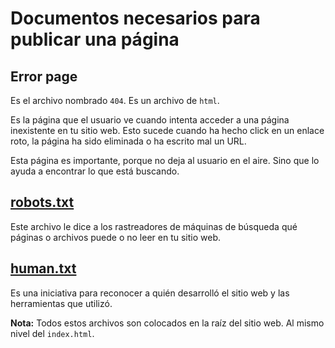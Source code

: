 # Documentos necesarios para publicar una página


## **Error page**

Es el archivo nombrado `404`. Es un archivo de `html`.

Es la página que el usuario ve cuando intenta acceder a una página 
inexistente en tu sitio web. Esto sucede cuando ha hecho click en un enlace 
roto, la página ha sido eliminada o ha escrito mal un URL.

Esta página es importante, porque no deja al usuario en el aire. Sino que lo ayuda
a encontrar lo que está buscando.


## **[robots.txt](https://www.robotstxt.org)**


Este archivo le dice a los rastreadores de máquinas de búsqueda qué páginas o archivos puede o no leer en tu sitio web.


## **[human.txt](http://humanstxt.org/)**

Es una iniciativa para reconocer a quién desarrolló el sitio web y las herramientas
que utilizó.


**Nota:** Todos estos archivos son colocados en la raíz del sitio web. Al mismo nivel
del `index.html`. 